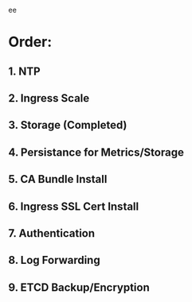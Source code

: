 ee
# Order:
## 1. NTP 
## 2. Ingress Scale 
## 3. Storage (Completed)
## 4. Persistance for Metrics/Storage
## 5. CA Bundle Install
## 6. Ingress SSL Cert Install
## 7. Authentication
## 8. Log Forwarding
## 9. ETCD Backup/Encryption
